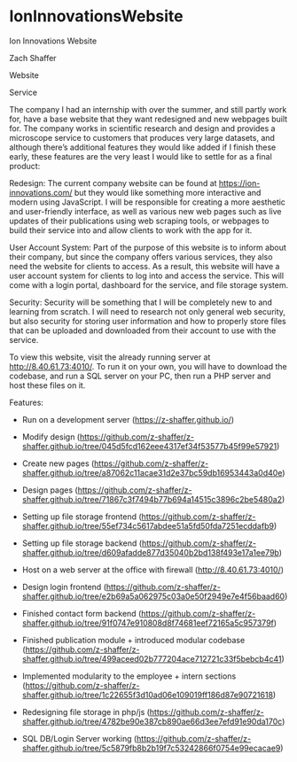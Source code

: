 # IonInnovationsWebsite

Ion Innovations Website

Zach Shaffer

Website

Service

The company I had an internship with over the summer, and still partly work for, have a base website that they want redesigned and new webpages built for. The company works in scientific research and design and provides a microscope service to customers that produces very large datasets, and although there’s additional features they would like added if I finish these early, these features are the very least I would like to settle for as a final product: 

Redesign: The current company website can be found at https://ion-innovations.com/ but they would like something more interactive and modern using JavaScript. I will be responsible for creating a more aesthetic and user-friendly interface, as well as various new web pages such as live updates of  their publications using web scraping tools, or webpages to build their service into and allow clients to work with the app for it.

User Account System: Part of the purpose of this website is to inform about their company, but since the company offers various services, they also need the website for clients to access. As a result, this website will have a user account system for clients to log into and access the service. This will come with a login portal, dashboard for the service, and file storage system.

Security: Security will be something that I will be completely new to and learning from scratch. I will need to research not only general web security, but also security for storing user information and how to properly store files that can be uploaded and downloaded from their account to use with the service.

To view this website, visit the already running server at http://8.40.61.73:4010/. To run it on your own, you will have to download the codebase, and run a SQL server on your PC, then run a PHP server and host these files on it.

Features:

- Run on a development server (https://z-shaffer.github.io/)

- Modify design (https://github.com/z-shaffer/z-shaffer.github.io/tree/045d5fcd162eee4317ef34f53577b45f99e57921)

- Create new pages (https://github.com/z-shaffer/z-shaffer.github.io/tree/a87062c11acae31d2e37bc59db16953443a0d40e)

- Design pages (https://github.com/z-shaffer/z-shaffer.github.io/tree/71867c3f7494b77b694a14515c3896c2be5480a2)

- Setting up file storage frontend (https://github.com/z-shaffer/z-shaffer.github.io/tree/55ef734c5617abdee51a5fd50fda7251ecddafb9)

- Setting up file storage backend (https://github.com/z-shaffer/z-shaffer.github.io/tree/d609afadde877d35040b2bd138f493e17a1ee79b)

- Host on a web server at the office with firewall (http://8.40.61.73:4010/)

- Design login frontend (https://github.com/z-shaffer/z-shaffer.github.io/tree/e2b69a5a062975c03a0e50f2949e7e4f56baad60)

- Finished contact form backend (https://github.com/z-shaffer/z-shaffer.github.io/tree/91f0747e910808d8f74681eef72165a5c957379f)

- Finished publication module + introduced modular codebase (https://github.com/z-shaffer/z-shaffer.github.io/tree/499aceed02b777204ace712721c33f5bebcb4c41)

- Implemented modularity to the employee + intern sections (https://github.com/z-shaffer/z-shaffer.github.io/tree/1c22655f3d10ad06e109019ff186d87e90721618)

- Redesigning file storage in php/js (https://github.com/z-shaffer/z-shaffer.github.io/tree/4782be90e387cb890ae66d3ee7efd91e90da170c)

- SQL DB/Login Server working (https://github.com/z-shaffer/z-shaffer.github.io/tree/5c5879fb8b2b19f7c53242866f0754e99ecacae9)

